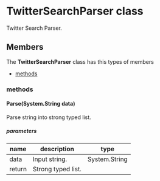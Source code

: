 
# TwitterSearchParser class

Twitter Search Parser.

## Members

The **TwitterSearchParser** class has this types of members

* [methods](#methods)

### methods

#### Parse(System.String data)

Parse string into strong typed list.

##### parameters



| name | description | type |
| --- | --- | --- |
| data | Input string. | System.String |
| return |Strong typed list. |
